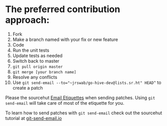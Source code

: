 # The preferred contribution approach:
1. Fork
2. Make a branch named with your fix or new feature
3. Code
4. Run the unit tests
5. Update tests as needed
6. Switch back to master
7. `git pull origin master`
8. `git merge [your branch name]` 
9. Resolve any conflicts
10. Use `git send-email --to="~jrswab/go-hive-dev@lists.sr.ht" HEAD^` to create a patch
 
Please the sourcehut [Email Etiquettes](https://man.sr.ht/lists.sr.ht/etiquette.md) when sending patches.
Using `git send-email` will take care of most of the etiquette for you.

To learn how to send patches with `git send-email` check out the sourcehut tutorial at [git-send-email.io](https://git-send-email.io/)